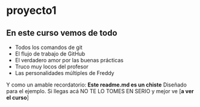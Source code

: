 # proyecto1

## En este curso vemos de todo
* Todos los comandos de git
* El flujo de trabajo de GitHub
* El verdadero amor por las buenas prácticas
* Truco muy locos del profesor
* Las personalidades múltiples de Freddy

Y como un amable recordatorio: **Este readme.md es un chiste**
Diseñado para el ejemplo. Si llegas acá NO TE LO TOMES EN SERIO
y mejor ve [**a ver el curso**]
